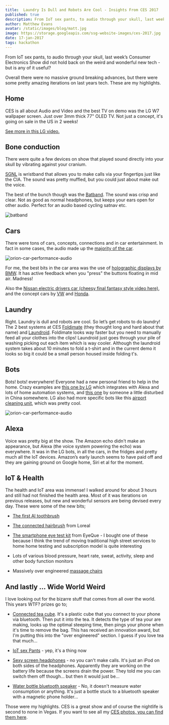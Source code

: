 ```yaml
---
title:  Laundry Is Dull and Robots Are Cool - Insights From CES 2017
published: true
description: From IoT sex pants, to audio through your skull, last week’s Consumer Electronics Show did not hold back on the weird and wonderful new tech - but is any of it useful? Overall there were no massive ground breaking advances, but there were some pretty amazing iterations on last years tech. These are my highlights.author: Sara Jones
author: Matthew Evans
avatar: /static/images/blog/matt.jpg
image: https://storage.googleapis.com/ssg-website-images/ces-2017.jpg
date: 17-jan-2017
tags: hackathon
---
```


From IoT sex pants, to audio through your skull, last week’s Consumer Electronics Show did not hold back on the weird and wonderful new tech - but is any of it useful?

Overall there were no massive ground breaking advances, but there were some pretty amazing iterations on last years tech. These are my highlights.

## Home

CES is all about Audio and Video and the best TV on demo was the LG W7 wallpaper screen. Just over 3mm thick 77" OLED TV. Not just a concept, it's going on sale in the US in 2 weeks!

[See more in this LG video.](http://www.lg.com/us/tvs/lg-OLED77W7P-oled-4k-tv)

## Bone conduction

There were quite a few devices on show that played sound directly into your skull by vibrating against your cranium.

[SGNL](https://www.kickstarter.com/projects/sgnlstrap/sgnl-make-phone-calls-with-your-fingertip) is wristband that allows you to make calls via your fingertips just like the CIA. The sound was pretty muffled, but you could just about make out the voice.

The best of the bunch though was the [Batband](https://www.kickstarter.com/projects/ostrich-pillow/batband). The sound was crisp and clear. Not as good as normal headphones, but keeps your ears open for other audio. Perfect for an audio based cycling satnav etc.

![batband](https://storage.googleapis.com/ssg-website-images/batband-ces-2017.jpg)

## Cars

There were tons of cars, concepts, connections and in car entertainment. In fact in some cases, the audio made up the [majority of the car](https://goo.gl/photos/m8H2emQCyp2iN4Zi9).

![orion-car-performance-audio](https://storage.googleapis.com/ssg-website-images/orion-car-audio.jpg)

For me, the best bits in the car area was the use of [holographic displays by BMW](https://www.youtube.com/watch?v=sD7J2t7D1jE). It has active feedback when you "press" the buttons floating in mid air. Madness!

Also the [Nissan electric drivers car](https://goo.gl/photos/z7a6ozGEPcVdPF5f9)[ (cheesy final fantasy style video here)](https://youtu.be/9zZ2h2MRCe0), and the concept cars by [VW](https://goo.gl/photos/vH3ySTKDHuD5RMWB7) and [Honda](https://goo.gl/photos/Znt865DMp1iorUNH9).

## Laundry

Right. Laundry is dull and robots are cool. So let’s get robots to do laundry! The 2 best systems at CES [Foldimate](https://goo.gl/photos/hjbVPPuEGYTpeWbN7) (they thought long and hard about that name) and [Laundroid](https://www.youtube.com/watch?v=VfeQT5oNQW4). Foldimate looks way faster but you need to manually feed all your clothes into the clips! Laundroid just goes through your pile of washing picking out each item which is way cooler. Although the laundroid system takes about 10 minutes to fold a t-shirt and in the current demo it looks so big it could be a small person housed inside folding t's.

## Bots

Bots! bots! everywhere! Everyone had a new personal friend to help in the home. Crazy examples are [this one by LG](https://goo.gl/photos/ESDZGipoMq5Nhjj36) which integrates with Alexa and lots of home automation systems, and [this one](https://goo.gl/photos/WxMUcFVv3Pt8rcZ57) by someone a little disturbed in China somewhere. LG also had more specific bots like this [airport cleaning unit](https://goo.gl/photos/KgFEss5eQ2CwwCqn7), which was pretty cool.

![orion-car-performance-audio](https://storage.googleapis.com/ssg-website-images/airport-cleaning-unit.jpg)

## Alexa

Voice was pretty big at the show. The Amazon echo didn't make an appearance, but Alexa (the voice system powering the echo) was everywhere. It was in the LG bots, in all the cars, in the fridges and pretty much all the IoT devices. Amazon’s early launch seems to have paid off and they are gaining ground on Google home, Siri et al for the moment.

## IoT & Health

The health and IoT area was immense! I walked around for about 3 hours and still had not finished the health area. Most of it was iterations on previous releases, but new and wonderful sensors are being devised every day. These were some of the new bits;

* [The first AI toothbrush](https://goo.gl/photos/eWnxVCfybbaHWDLX6)

* [The connected hairbrush](https://goo.gl/photos/niWKcxJjok1R4MHP8) from Loreal

* [The smartphone eye test kit](https://goo.gl/photos/8gMj9TkNWACDE2ux9) from EyeQue - I bought one of these because I think the trend of moving traditional high street services to home home testing and subscription model is quite interesting

* Lots of various blood pressure, heart rate, sweat, activity, sleep and other body function monitors

* Massively over engineered [massage chairs](https://goo.gl/photos/tAieBtHaxTBqCTZB6)

## And lastly … Wide World Weird

I love looking out for the bizarre stuff that comes from all over the world. This years WTF? prizes go to;

* [Connected tea cube](http://www.42tea.io/en/). It's a plastic cube that you connect to your phone via bluetooth. Then put it into the tea. It detects the type of tea your are making, looks up the optimal steeping time, then pings your phone when it's time to remove the bag. This has received an innovation award, but I'm putting this into the "over engineered" section. I guess if you love tea that much...

* [IoT sex Pants](https://goo.gl/photos/5jM27LpzxaEeCVY99) - yep, it's a thing now

* [Sexy screen headphones](https://goo.gl/photos/wXBJwSoy8jvEMqRDA) - no you can't make calls. It's just an iPod on both sides of the headphones. Apparently they are working on the battery life because the screens drain the power. They told me you can switch them off though… but then it would just be...

* [Water bottle bluetooth speaker](https://goo.gl/photos/bQEeVsG4XU9iMUsB6) - No, it doesn't measure water consumption or anything. It's just a bottle stuck to a bluetooth speaker with a magnetic phone holder...

Those were my highlights. CES is a great show and of course the nightlife is second to none in Vegas. If you want to see all my [CES photos, you can find them here](https://goo.gl/photos/FUo9mBcVZe4uL5kd8).
